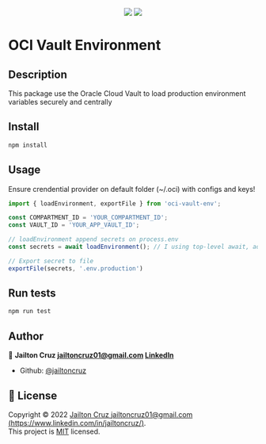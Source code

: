 <p align="center">
  <a href="https://codeclimate.com/github/jailtoncruz/oci-vault-env/maintainability"><img src="https://api.codeclimate.com/v1/badges/ea0c5722eda076aa55ad/maintainability" /></a>
  <a href="https://codeclimate.com/github/jailtoncruz/oci-vault-env/test_coverage"><img src="https://api.codeclimate.com/v1/badges/ea0c5722eda076aa55ad/test_coverage" /></a>
</p>

# OCI Vault Environment

## Description

This package use the Oracle Cloud Vault to load production environment variables securely and centrally 

## Install

```sh
npm install
```

## Usage 

Ensure crendential provider on default folder (~/.oci) with configs and keys!

```ts
import { loadEnvironment, exportFile } from 'oci-vault-env';

const COMPARTMENT_ID = 'YOUR_COMPARTMENT_ID';
const VAULT_ID = 'YOUR_APP_VAULT_ID';

// loadEnvironment append secrets on process.env
const secrets = await loadEnvironment(); // I using top-level await, adapt it to your code if your project don't support this feature

// Export secret to file
exportFile(secrets, '.env.production')
```
## Run tests

```sh
npm run test
```

## Author

👤 **Jailton Cruz <jailtoncruz01@gmail.com> [LinkedIn](https://www.linkedin.com/in/jailtoncruz/)**

* Github: [@jailtoncruz](https://github.com/jailtoncruz)


## 📝 License

Copyright © 2022 [Jailton Cruz <jailtoncruz01@gmail.com> (https://www.linkedin.com/in/jailtoncruz/)](https://github.com/jailtoncruz).<br />
This project is [MIT](https://github.com/jailtoncruz/oci-vault-env/blob/main/LICENSE) licensed.
